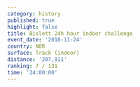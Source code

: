 ```yaml
---
category: history
published: true
highlight: false
title: Bislett 24h hour indoor challenge
event_date: '2018-11-24'
country: NOR
surface: Track (indoor)
distance: '207,911'
ranking: 7 / 131
time: '24:00:00'
---
```

